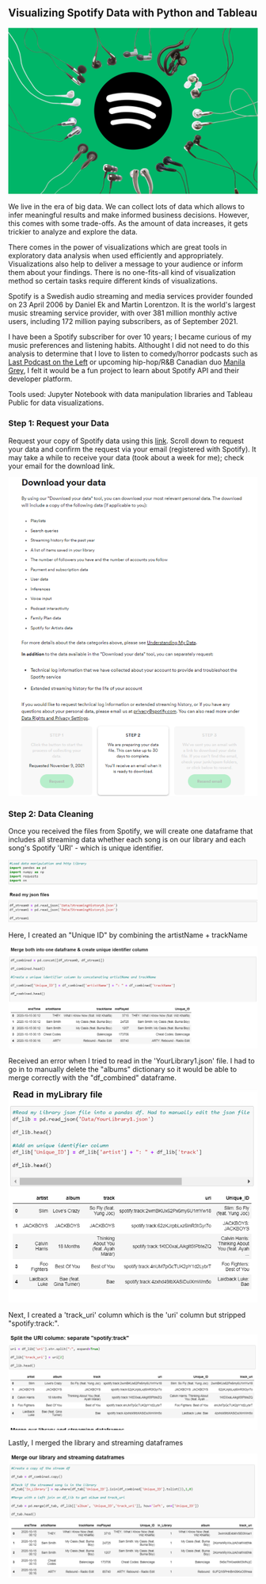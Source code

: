 ## Visualizing Spotify Data with Python and Tableau

![spotify](https://github.com/aclao89/Spotify/blob/main/spotify_header.jpg)

We live in the era of big data. We can collect lots of data which allows to infer meaningful results and make informed business decisions. However, this comes with some trade-offs. As the amount of data increases, it gets trickier to analyze and explore the data.

There comes in the power of visualizations which are great tools in exploratory data analysis when used efficiently and appropriately. Visualizations also help to deliver a message to your audience or inform them about your findings. There is no one-fits-all kind of visualization method so certain tasks require different kinds of visualizations.

Spotify is a Swedish audio streaming and media services provider founded on 23 April 2006 by Daniel Ek and Martin Lorentzon. It is the world's largest music streaming service provider, with over 381 million monthly active users, including 172 million paying subscribers, as of September 2021.

I have been a Spotify subscriber for over 10 years; I became curious of my music preferences and listening habits. Althought I did not need to do this analysis to determine that I love to listen to comedy/horror podcasts such as [Last Podcast on the Left](https://www.lastpodcastontheleft.com/) or upcoming hip-hop/R&B Canadian duo [Manila Grey](https://www.manilagrey.com/), I felt it would be a fun project to learn about Spotify API and their developer platform.

Tools used: Jupyter Notebook with data manipulation libraries and Tableau Public for data visualizations.

### Step 1: Request your Data

Request your copy of Spotify data using this [link](https://www.spotify.com/us/account/privacy/). Scroll down to request your data and confirm the request via your email (registered with Spotify). It may take a while to receive your data (took about a week for me); check your email for the download link.

![request_data](https://github.com/aclao89/Spotify/blob/main/Imgs/step1.PNG)

### Step 2: Data Cleaning

Once you received the files from Spotify, we will create one dataframe that includes all streaming data whether each song is on our library and each song's Spotify 'URI' - which is unique identifier.

![create_stream](https://github.com/aclao89/Spotify/blob/main/Imgs/read_files.PNG)

Here, I created an "Unique ID" by combining the artistName + trackName

![merge](https://github.com/aclao89/Spotify/blob/main/Imgs/merge_dfs.PNG)

Received an error when I tried to read in the 'YourLibrary1.json' file. I had to go in to manually delete the "albums" dictionary so it would be able to merge correctly with the "df_combined" dataframe.

![read_lib](https://github.com/aclao89/Spotify/blob/main/Imgs/read_lib.PNG)

Next, I created a 'track_uri' column which is the 'uri' column but stripped "spotify:track:".

![uri](https://github.com/aclao89/Spotify/blob/main/Imgs/split_uri.PNG)

Lastly, I merged the library and streaming dataframes

![merged_last](https://github.com/aclao89/Spotify/blob/main/Imgs/merge_lib_stream.PNG)
